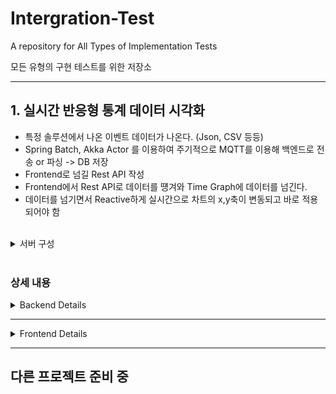# Intergration-Test
A repository for All Types of Implementation Tests

모든 유형의 구현 테스트를 위한 저장소

---

## 1. 실시간 반응형 통계 데이터 시각화

- 특정 솔루션에서 나온 이벤트 데이터가 나온다. (Json, CSV 등등)
- Spring Batch, Akka Actor 를 이용하여 주기적으로 MQTT를 이용해 백엔드로 전송 or 파싱 -> DB 저장
- Frontend로 넘길 Rest API 작성
- Frontend에서 Rest API로 데이터를 떙겨와 Time Graph에 데이터를 넘긴다.
- 데이터를 넘기면서 Reactive하게 실시간으로 차트의 x,y축이 변동되고 바로 적용되어야 함

<br>

<details>
<summary>서버 구성</summary>

- Backend : Spring Boot 3.1.2
- Frontend : Vue 3

<br>

**Languages**
- Backend : Java
- Frontend : TypeScript

<br>

**사용 기술 스택**

_Backend_
- Spring Batch
- Spring Data JPA
- Maria DB
- QueryDSL
- MQTT, RTSP, HLS, FFmpeg
- Akka Actor (Scala)
- Kakao Map API

<br>

_Frontend_
- Vue 3 Composition API, BootStrap, Vite
- Axios, Chart.js, Vue-Chart-3, ESLint, hls.js
- Vuex
- Vue Router
- date-fns & @types/date-fns
</details>

<br>

### 상세 내용

<details>
<summary>Backend Details</summary>

- Spring Boot 3.1.2
- Spring Data JPA
- Spring Batch
- Spring RestDocs
- MariaDB
- H2

<br>

## CSV
- [아주 간단한 CSV 파싱 테스트](https://github.com/spacedustz/Intergration-Test/blob/main/Description/Converter/CSV.md)
- Spring Batch를 이용해 주기적으로 자동 파싱 & DB 저장 (준비 중)
- FrontEnd를 위한 RestAPI 작성 후 Reactive하게 Time Graph 변화시키기 (준비 중)

<br>

## JSON
- JSON (준비 중)

<br>

## RTSP/RTMP -> HLS
- [RTSP -> HLS 변환 후 프론트엔드 Vue 서버에서 스트리밍 (아직 미완성)](https://github.com/spacedustz/Intergration-Test/blob/main/Description/Converter/RTSP.md)
</details>

---

<details>
<summary>Frontend Details</summary>

- [Vite 기반 Vue 3 Composition + TypeScript 프로젝트 세팅](https://github.com/spacedustz/Intergration-Test/blob/main/Description/Vue/Setup.md)
- [Chart.js를 이용한 정적인 차트 구현](https://github.com/spacedustz/Intergration-Test/blob/main/Description/Vue/Chart.md)
</details>

---

## 다른 프로젝트 준비 중